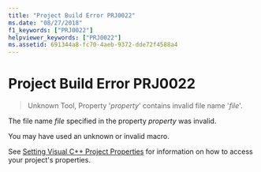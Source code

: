 ```yaml
---
title: "Project Build Error PRJ0022"
ms.date: "08/27/2018"
f1_keywords: ["PRJ0022"]
helpviewer_keywords: ["PRJ0022"]
ms.assetid: 691344a8-fc70-4aeb-9372-dde72f4588a4
---
```

# Project Build Error PRJ0022

> Unknown Tool, Property '*property*' contains invalid file name '*file*'.

The file name *file* specified in the property *property* was invalid.

You may have used an unknown or invalid macro.

See [Setting Visual C++ Project Properties](../../build/working-with-project-properties.md) for information on how to access your project's properties.
